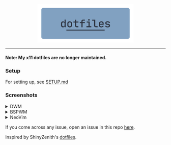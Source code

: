 <p align=center>
  <img src="./.assets/dotfiles.png" alt=dotfiles width=60%>
</p>
<hr />

#### Note: My x11 dotfiles are no longer maintained.

### Setup

For setting up, see [SETUP.md](./.assets/SETUP.md)

### Screenshots

<details><summary>DWM</summary>

![Alt text](./.assets/screenshots/ss2.png)

</details>

<details><summary>BSPWM</summary>

![Alt text](./.assets/screenshots/ss1.png)

</details>

<details><summary>NeoVim</summary>

![Alt text](./.assets/screenshots/ss3.png)

</details>

If you come across any issue, open an issue in this repo [here](https://github.com/Idlidev/.dotfiles/issues/new).

Inspired by ShinyZenith's [dotfiles](https://github.com/shinyzenith/old-xorg-dotfiles).

